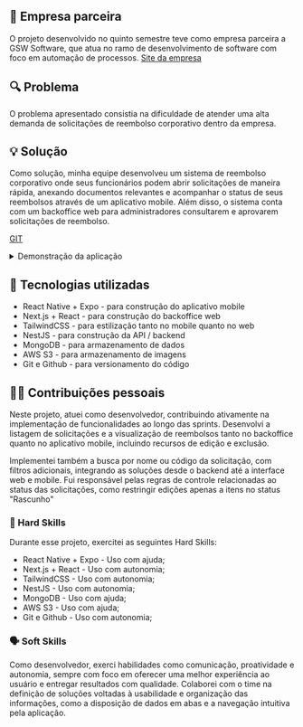## 🏢 Empresa parceira
O projeto desenvolvido no quinto semestre teve como empresa parceira a GSW Software, que atua no ramo de desenvolvimento de software com foco em automação de processos. [Site da empresa](https://www.gsw.com.br)

## 🔍 Problema
O problema apresentado consistia na dificuldade de atender uma alta demanda de solicitações de reembolso corporativo dentro da empresa.

## 💡 Solução
Como solução, minha equipe desenvolveu um sistema de reembolso corporativo onde seus funcionários podem abrir solicitações de maneira rápida, anexando documentos relevantes e acompanhar o status de seus reembolsos através de um aplicativo mobile. Além disso, o sistema conta com um backoffice web para administradores consultarem e aprovarem solicitações de reembolso.

[GIT](https://github.com/C0demain/refundme)

<details>
  <summary>Demonstração da aplicação</summary>
  <p>Clique nas imagens para ver os vídeos de demonstração Mobile e Web</p>
  <a href="https://drive.google.com/file/d/1HBDjYvhVGboCoM4Exfvte7C8HXG5gqei/view?usp=sharing" target="_blank">
  <img src="../docs/images/API-5_thumb-mobile.png" alt="Assista ao vídeo" />

  <a href="https://drive.google.com/file/d/1M2Z-_GaFNL36fPYcajl-Kc_4Xe1xrJBu/view?usp=sharing" target="_blank">
  <img src="../docs/images/API-5_thumb-web.png" alt="Assista ao vídeo" />
</a>

</details>

## 🧰 Tecnologias utilizadas
- React Native + Expo - para construção do aplicativo mobile
- Next.js + React - para construção do backoffice web
- TailwindCSS - para estilização tanto no mobile quanto no web
- NestJS - para construção da API / backend
- MongoDB - para armazenamento de dados
- AWS S3 - para armazenamento de imagens
- Git e Github - para versionamento do código

## 🧑‍💻 Contribuições pessoais
Neste projeto, atuei como desenvolvedor, contribuindo ativamente na implementação de funcionalidades ao longo das sprints. Desenvolvi a listagem de solicitações e a visualização de reembolsos tanto no backoffice quanto no aplicativo mobile, incluindo recursos de edição e exclusão.

Implementei também a busca por nome ou código da solicitação, com filtros adicionais, integrando as soluções desde o backend até a interface web e mobile. Fui responsável pelas regras de controle relacionadas ao status das solicitações, como restringir edições apenas a itens no status "Rascunho"


### 🔧 Hard Skills
Durante esse projeto, exercitei as seguintes Hard Skills:
- React Native + Expo - Uso com ajuda;
- Next.js + React - Uso com autonomia;
- TailwindCSS - Uso com autonomia;
- NestJS - Uso com autonomia;
- MongoDB - Uso com ajuda;
- AWS S3 - Uso com ajuda;
- Git e Github - Uso com autonomia;

### 🗣️ Soft Skills
Como desenvolvedor, exerci habilidades como comunicação, proatividade e autonomia, sempre com foco em oferecer uma melhor experiência ao usuário e entregar resultados com qualidade. Colaborei com o time na definição de soluções voltadas à usabilidade e organização das informações, como a disposição de dados em abas e a navegação intuitiva pela aplicação.
